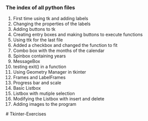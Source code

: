 ### The index of all python files
<ol>
    <li>First time using tk and adding labels</li>
    <li>Changing the properties of the labels</li>
    <li>Adding buttons to tk</li>
    <li>Creating entry boxes and making buttons to execute functions</li>
    <li>Using ttk for the last file</li>
    <li>Added a checkbox and changed the function to fit</li>
    <li>Combo box with the months of the calendar</li>
    <li>Spinbox containing years</li>
    <li>MessageBox</li>
    <li>testing exit() in a function</li>
    <li>Using Geometry Manager in tkinter</li>
    <li>Frames and LabelFrames</li>
    <li>Progress bar and scale</li>
    <li>Basic Listbox</li>
    <li>Listbox with mutiple selection</li>
    <li>Modifying the Listbox with insert and delete</li>
    <li>Adding images to the program</li>
</ol>
<!--Html tags can be used btw-->
# Tkinter-Exercises
